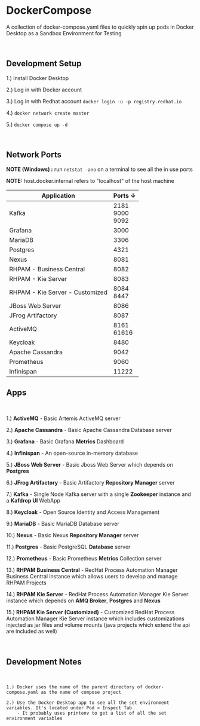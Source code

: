 # DockerCompose

A collection of docker-compose.yaml files to quickly spin up pods in Docker Desktop as a Sandbox Environment for Testing

<br/>

## Development Setup

1.) Install Docker Desktop

2.) Log in with Docker account

3.) Log in with Redhat account `docker login -u -p registry.redhat.io`

4.) `docker network create master`

5.) `docker compose up -d`

<br />

## Network Ports

**NOTE (Windows) :** run `netstat -ano` on a terminal to see all the in use ports

**NOTE:** host.docker.internal refers to "localhost" of the host machine

| Application | Ports ↓ |
| --- | --- |
| Kafka | 2181 <br /> 9000 <br /> 9092 |
| Grafana | 3000 |
| MariaDB | 3306 |
| Postgres | 4321 |
| Nexus | 8081 |
| RHPAM - Business Central | 8082 |
| RHPAM - Kie Server | 8083 |
| RHPAM - Kie Server - Customized | 8084 <br /> 8447 |
| JBoss Web Server | 8086 |
| JFrog Artifactory | 8087 |
| ActiveMQ | 8161 <br /> 61616 |
| Keycloak | 8480 |
| Apache Cassandra | 9042 |
| Prometheus | 9060 |
| Infinispan | 11222 |

## Apps
<br/>

1.) **ActiveMQ** - Basic Artemis ActiveMQ server

2.) **Apache Cassandra** - Basic Apache Cassandra Database server

3.) **Grafana** - Basic Grafana **Metrics** Dashboard

4.) **Infinispan** - An open-source in-memory database

5.) **JBoss Web Server** - Basic Jboss Web Server which depends on **Postgres**

6.) **JFrog Artifactory** - Basic Artifactory **Repository Manager** server

7.) **Kafka** - Single Node Kafka server with a single **Zookeeper** instance and a **Kafdrop UI** WebApp

8.) **Keycloak** - Open Source Identity and Access Management

9.) **MariaDB** - Basic MariaDB Database server

10.) **Nexus** - Basic Nexus **Repository Manager** server

11.) **Postgres** - Basic PostgreSQL **Database** server

12.) **Prometheus** - Basic Prometheus **Metrics** Collection server

13.) **RHPAM Business Central** - RedHat Process Automation Manager Business Central instance which allows users to develop and manage RHPAM Projects

14.) **RHPAM Kie Server** - RedHat Process Automation Manager Kie Server instance which depends on **AMQ Broker**, **Postgres** and **Nexus**

15.) **RHPAM Kie Server (Customized)** - Customized RedHat Process Automation Manager Kie Server instance which includes customizations injected as jar files and volume mounts (java projects which extend the api are included as well)

<br/>

## Development Notes
<br/>

```
1.) Docker uses the name of the parent directory of docker-compose.yaml as the name of compose project

2.) Use the Docker Desktop app to see all the set environment variables. It's located under Pod > Inspect Tab
    - It probably uses printenv to get a list of all the set environment variables
```